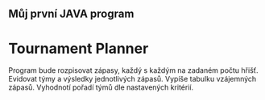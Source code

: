 ## Můj první JAVA program


# Tournament Planner

Program bude rozpisovat zápasy, každý s každým na zadaném počtu hřišť. 
Evidovat týmy a výsledky jednotlivých zápasů. 
Vypíše tabulku vzájemných zápasů. 
Vyhodnotí pořadí týmů dle nastavených kritérií. 
